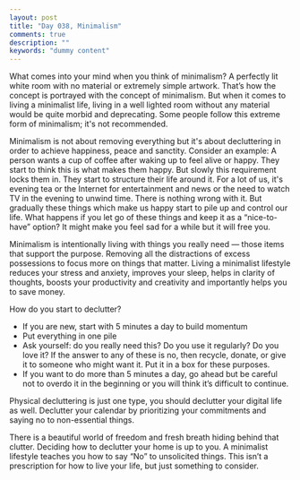 ```yaml
---
layout: post
title: "Day 038, Minimalism"
comments: true
description: ""
keywords: "dummy content"
---
```



What comes into your mind when you think of minimalism? A perfectly lit white room with no material or extremely simple artwork. That’s how the concept is portrayed with the concept of minimalism. But when it comes to living a minimalist life, living in a well lighted room without any material would be quite morbid and deprecating. Some people follow this extreme form of minimalism; it's not recommended.

Minimalism is not about removing everything but it's about decluttering in order to achieve happiness, peace and sanctity. Consider an example: A person wants a cup of coffee after waking up to feel alive or happy. They start to think this is what makes them happy. But slowly this requirement locks them in. They start to structure their life around it. For a lot of us, it's evening tea or the Internet for entertainment and news or the need to watch TV in the evening to unwind time. There is nothing wrong with it. But gradually these things which make us happy start to pile up and control our life. What happens if you let go of these things and keep it as a “nice-to-have” option? It might make you feel sad for a while but it will free you.  

Minimalism is intentionally living with things you really need — those items that support the purpose. Removing all the distractions of excess possessions to focus more on things that matter. Living a minimalist lifestyle reduces your stress and anxiety, improves your sleep, helps in clarity of thoughts, boosts your productivity and creativity and importantly helps you to save money. 

How do you start to declutter? 
* If you are new, start with 5 minutes a day to build momentum
* Put everything in one pile
* Ask yourself: do you really need this? Do you use it regularly? Do you love it? If the answer to any of these is no, then recycle, donate, or give it to someone who might want it. Put it in a box for these purposes.
* If you want to do more than 5 minutes a day, go ahead but be careful not to overdo it in the beginning or you will think it’s difficult to continue.

Physical decluttering is just one type, you should declutter your digital life as well. Declutter your calendar by prioritizing your commitments and saying no to non-essential things.

There is a beautiful world of freedom and fresh breath hiding behind that clutter. Deciding how to declutter your home is up to you. A minimalist lifestyle teaches you how to say “No” to unsolicited things. This isn’t a prescription for how to live your life, but just something to consider.

